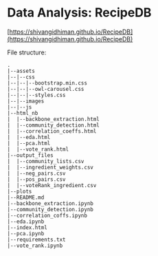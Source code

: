 # Data Analysis: RecipeDB

[https://shivangidhiman.github.io/RecipeDB](https://shivangidhiman.github.io/RecipeDB)

File structure:
```
.
|--assets
|--|--css
|--|--|--bootstrap.min.css
|--|--|--owl-carousel.css
|--|--|--styles.css
|--|--images
|--|--js
|--html_nb
|  |--backbone_extraction.html
|  |--community_detection.html
|  |--correlation_coeffs.html
|  |--eda.html
|  |--pca.html
|  |--vote_rank.html
|--output_files
|  |--community_lists.csv
|  |--ingredient_weights.csv
|  |--neg_pairs.csv
|  |--pos_pairs.csv
|  |--voteRank_ingredient.csv
|--plots
|--README.md
|--backbone_extraction.ipynb
|--community_detection.ipynb
|--correlation_coffs.ipynb
|--eda.ipynb
|--index.html
|--pca.ipynb
|--requirements.txt
|--vote_rank.ipynb
```
